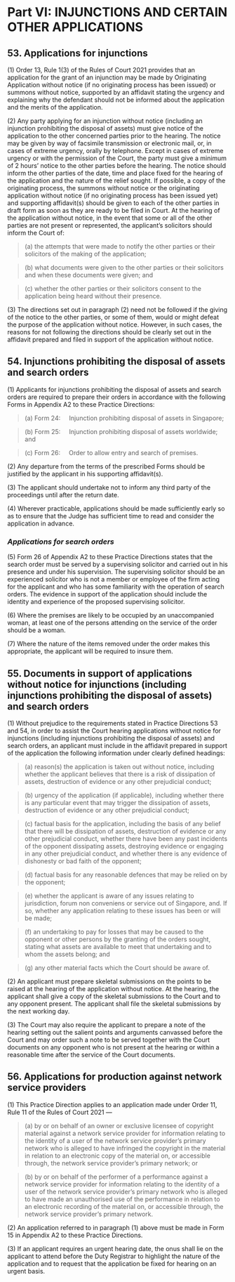 # Part VI: INJUNCTIONS AND CERTAIN OTHER APPLICATIONS

## 53. Applications for injunctions

(1) Order 13, Rule 1(3) of the Rules of Court 2021 provides that an application for the grant of an injunction may be made by Originating Application without notice (if no originating process has been issued) or summons without notice, supported by an affidavit stating the urgency and explaining why the defendant should not be informed about the application and the merits of the application.    

(2) Any party applying for an injunction without notice (including an injunction prohibiting the disposal of assets) must give notice of the application to the other concerned parties prior to the hearing. The notice may be given by way of facsimile transmission or electronic mail, or, in cases of extreme urgency, orally by telephone. Except in cases of extreme urgency or with the permission of the Court, the party must give a minimum of 2 hours’ notice to the other parties before the hearing. The notice should inform the other parties of the date, time and place fixed for the hearing of the application and the nature of the relief sought. If possible, a copy of the originating process, the summons without notice or the originating application without notice (if no originating process has been issued yet) and supporting affidavit(s) should be given to each of the other parties in draft form as soon as they are ready to be filed in Court. At the hearing of the application without notice, in the event that some or all of the other parties are not present or represented, the applicant’s solicitors should inform the Court of:

>(a) the attempts that were made to notify the other parties or their solicitors of the making of the application; 

>(b) what documents were given to the other parties or their solicitors and when these documents were given; and

>(c) whether the other parties or their solicitors consent to the application being heard without their presence.

(3) The directions set out in paragraph (2) need not be followed if the giving of the notice to the other parties, or some of them, would or might defeat the purpose of the application without notice. However, in such cases, the reasons for not following the directions should be clearly set out in the affidavit prepared and filed in support of the application without notice.


## 54. Injunctions prohibiting the disposal of assets and search orders

(1) Applicants for injunctions prohibiting the disposal of assets and search orders are required to prepare their orders in accordance with the following Forms in Appendix A2 to these Practice Directions:

>(a) Form 24:&nbsp;&nbsp;&nbsp;&nbsp;&nbsp;Injunction prohibiting disposal of assets in Singapore;

>(b) Form 25:&nbsp;&nbsp;&nbsp;&nbsp;&nbsp;Injunction prohibiting disposal of assets worldwide; and

>(c) Form 26:&nbsp;&nbsp;&nbsp;&nbsp;&nbsp;Order to allow entry and search of premises.

(2) Any departure from the terms of the prescribed Forms should be justified by the applicant in his supporting affidavit(s).

(3) The applicant should undertake not to inform any third party of the proceedings until after the return date.

(4) Wherever practicable, applications should be made sufficiently early so as to ensure that the Judge has sufficient time to read and consider the application in advance.

### ***Applications for search orders***

(5) Form 26 of Appendix A2 to these Practice Directions states that the search order must be served by a supervising solicitor and carried out in his presence and under his supervision. The supervising solicitor should be an experienced solicitor who is not a member or employee of the firm acting for the applicant and who has some familiarity with the operation of search orders. The evidence in support of the application should include the identity and experience of the proposed supervising solicitor.  

(6) Where the premises are likely to be occupied by an unaccompanied woman, at least one of the persons attending on the service of the order should be a woman.

(7) Where the nature of the items removed under the order makes this appropriate, the applicant will be required to insure them.


## 55. Documents in support of applications without notice for injunctions (including injunctions prohibiting the disposal of assets) and search orders

(1) Without prejudice to the requirements stated in Practice Directions 53 and 54, in order to assist the Court hearing applications without notice for injunctions (including injunctions prohibiting the disposal of assets) and search orders, an applicant must include in the affidavit prepared in support of the application the following information under clearly defined headings:

>(a) reason(s) the application is taken out without notice, including whether the applicant believes that there is a risk of dissipation of assets, destruction of evidence or any other prejudicial conduct;

>(b) urgency of the application (if applicable), including whether there is any particular event that may trigger the dissipation of assets, destruction of evidence or any other prejudicial conduct;

>(c) factual basis for the application, including the basis of any belief that there will be dissipation of assets, destruction of evidence or any other prejudicial conduct, whether there have been any past incidents of the opponent dissipating assets, destroying evidence or engaging in any other prejudicial conduct, and whether there is any evidence of dishonesty or bad faith of the opponent;

>(d) factual basis for any reasonable defences that may be relied on by the opponent;

>(e) whether the applicant is aware of any issues relating to jurisdiction, forum non conveniens or service out of Singapore, and. If so, whether any application relating to these issues has been or will be made;

>(f) an undertaking to pay for losses that may be caused to the opponent or other persons by the granting of the orders sought, stating what assets are available to meet that undertaking and to whom the assets belong; and

>(g) any other material facts which the Court should be aware of.

(2) An applicant must prepare skeletal submissions on the points to be raised at the hearing of the application without notice. At the hearing, the applicant shall give a copy of the skeletal submissions to the Court and to any opponent present. The applicant shall file the skeletal submissions by the next working day. 

(3) The Court may also require the applicant to prepare a note of the hearing setting out the salient points and arguments canvassed before the Court and may order such a note to be served together with the Court documents on any opponent who is not present at the hearing or within a reasonable time after the service of the Court documents.


## 56. Applications for production against network service providers

(1) This Practice Direction applies to an application made under Order 11, Rule 11 of the Rules of Court 2021 —

>(a) by or on behalf of an owner or exclusive licensee of copyright material against a network service provider for information relating to the identity of a user of the network service provider’s primary network who is alleged to have infringed the copyright in the material in relation to an electronic copy of the material on, or accessible through, the network service provider’s primary network; or

>(b) by or on behalf of the performer of a performance against a network service provider for information relating to the identity of a user of the network service provider’s primary network who is alleged to have made an unauthorised use of the performance in relation to an electronic recording of the material on, or accessible through, the network service provider’s primary network.

(2) An application referred to in paragraph (1) above must be made in Form 15 in Appendix A2 to these Practice Directions. 

(3) If an applicant requires an urgent hearing date, the onus shall lie on the applicant to attend before the Duty Registrar to highlight the nature of the application and to request that the application be fixed for hearing on an urgent basis. 
